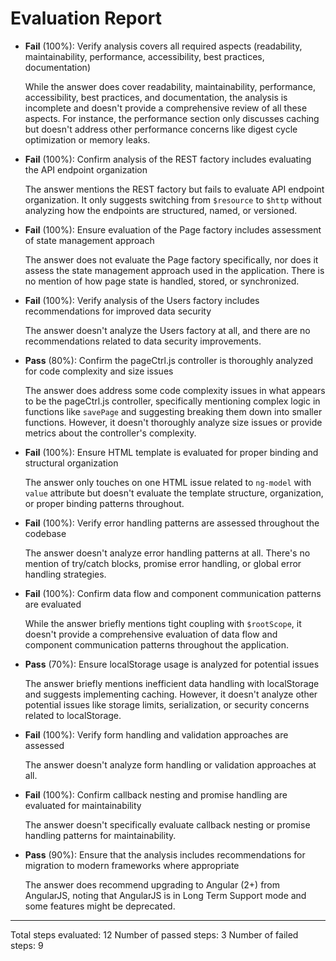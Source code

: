 # Evaluation Report

- **Fail** (100%): Verify analysis covers all required aspects (readability, maintainability, performance, accessibility, best practices, documentation)

    While the answer does cover readability, maintainability, performance, accessibility, best practices, and documentation, the analysis is incomplete and doesn't provide a comprehensive review of all these aspects. For instance, the performance section only discusses caching but doesn't address other performance concerns like digest cycle optimization or memory leaks.

- **Fail** (100%): Confirm analysis of the REST factory includes evaluating the API endpoint organization

    The answer mentions the REST factory but fails to evaluate API endpoint organization. It only suggests switching from `$resource` to `$http` without analyzing how the endpoints are structured, named, or versioned.

- **Fail** (100%): Ensure evaluation of the Page factory includes assessment of state management approach

    The answer does not evaluate the Page factory specifically, nor does it assess the state management approach used in the application. There is no mention of how page state is handled, stored, or synchronized.

- **Fail** (100%): Verify analysis of the Users factory includes recommendations for improved data security

    The answer doesn't analyze the Users factory at all, and there are no recommendations related to data security improvements.

- **Pass** (80%): Confirm the pageCtrl.js controller is thoroughly analyzed for code complexity and size issues

    The answer does address some code complexity issues in what appears to be the pageCtrl.js controller, specifically mentioning complex logic in functions like `savePage` and suggesting breaking them down into smaller functions. However, it doesn't thoroughly analyze size issues or provide metrics about the controller's complexity.

- **Fail** (100%): Ensure HTML template is evaluated for proper binding and structural organization

    The answer only touches on one HTML issue related to `ng-model` with `value` attribute but doesn't evaluate the template structure, organization, or proper binding patterns throughout.

- **Fail** (100%): Verify error handling patterns are assessed throughout the codebase

    The answer doesn't analyze error handling patterns at all. There's no mention of try/catch blocks, promise error handling, or global error handling strategies.

- **Fail** (100%): Confirm data flow and component communication patterns are evaluated

    While the answer briefly mentions tight coupling with `$rootScope`, it doesn't provide a comprehensive evaluation of data flow and component communication patterns throughout the application.

- **Pass** (70%): Ensure localStorage usage is analyzed for potential issues

    The answer briefly mentions inefficient data handling with localStorage and suggests implementing caching. However, it doesn't analyze other potential issues like storage limits, serialization, or security concerns related to localStorage.

- **Fail** (100%): Verify form handling and validation approaches are assessed

    The answer doesn't analyze form handling or validation approaches at all.

- **Fail** (100%): Confirm callback nesting and promise handling are evaluated for maintainability

    The answer doesn't specifically evaluate callback nesting or promise handling patterns for maintainability.

- **Pass** (90%): Ensure that the analysis includes recommendations for migration to modern frameworks where appropriate

    The answer does recommend upgrading to Angular (2+) from AngularJS, noting that AngularJS is in Long Term Support mode and some features might be deprecated.

---

Total steps evaluated: 12
Number of passed steps: 3
Number of failed steps: 9
